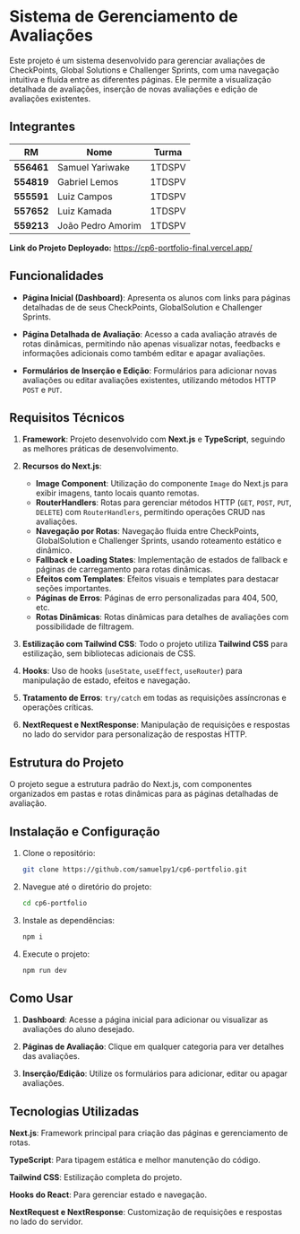 # Sistema de Gerenciamento de Avaliações

Este projeto é um sistema desenvolvido para gerenciar avaliações de CheckPoints, Global Solutions e Challenger Sprints, com uma navegação intuitiva e fluída entre as diferentes páginas. Ele permite a visualização detalhada de avaliações, inserção de novas avaliações e edição de avaliações existentes.

## Integrantes

| RM         | Nome                   | Turma      |
|------------|-------------------------|------------|
| **556461** | Samuel Yariwake      | 1TDSPV     |
| **554819** | Gabriel Lemos      | 1TDSPV     |
| **555591** | Luiz Campos      | 1TDSPV     |
| **557652** | Luiz Kamada      | 1TDSPV     |
| **559213** | João Pedro Amorim      | 1TDSPV     |

**Link do Projeto Deployado:** https://cp6-portfolio-final.vercel.app/

## Funcionalidades

- **Página Inicial (Dashboard)**: Apresenta os alunos com links para páginas detalhadas de de seus CheckPoints, GlobalSolution e Challenger Sprints.
  
- **Página Detalhada de Avaliação**: Acesso a cada avaliação através de rotas dinâmicas, permitindo não apenas visualizar notas, feedbacks e informações adicionais como também editar e apagar avaliações.

- **Formulários de Inserção e Edição**: Formulários para adicionar novas avaliações ou editar avaliações existentes, utilizando métodos HTTP `POST` e `PUT`.

## Requisitos Técnicos

1. **Framework**: Projeto desenvolvido com **Next.js** e **TypeScript**, seguindo as melhores práticas de desenvolvimento.

2. **Recursos do Next.js**:
   - **Image Component**: Utilização do componente `Image` do Next.js para exibir imagens, tanto locais quanto remotas.
   - **RouterHandlers**: Rotas para gerenciar métodos HTTP (`GET`, `POST`, `PUT`, `DELETE`) com `RouterHandlers`, permitindo operações CRUD nas avaliações.
   - **Navegação por Rotas**: Navegação fluida entre CheckPoints, GlobalSolution e Challenger Sprints, usando roteamento estático e dinâmico.
   - **Fallback e Loading States**: Implementação de estados de fallback e páginas de carregamento para rotas dinâmicas.
   - **Efeitos com Templates**: Efeitos visuais e templates para destacar seções importantes.
   - **Páginas de Erros**: Páginas de erro personalizadas para 404, 500, etc.
   - **Rotas Dinâmicas**: Rotas dinâmicas para detalhes de avaliações com possibilidade de filtragem.
   
3. **Estilização com Tailwind CSS**: Todo o projeto utiliza **Tailwind CSS** para estilização, sem bibliotecas adicionais de CSS.

4. **Hooks**: Uso de hooks (`useState`, `useEffect`, `useRouter`) para manipulação de estado, efeitos e navegação.

5. **Tratamento de Erros**: `try/catch` em todas as requisições assíncronas e operações críticas.

6. **NextRequest e NextResponse**: Manipulação de requisições e respostas no lado do servidor para personalização de respostas HTTP.

## Estrutura do Projeto

O projeto segue a estrutura padrão do Next.js, com componentes organizados em pastas e rotas dinâmicas para as páginas detalhadas de avaliação.

## Instalação e Configuração

1. Clone o repositório:
   ```bash
   git clone https://github.com/samuelpy1/cp6-portfolio.git
   ```
2. Navegue até o diretório do projeto:
   ```bash
   cd cp6-portfolio
   ```
3. Instale as dependências:
   ```bash
   npm i
   ```
4. Execute o projeto:
   ```bash
   npm run dev
   ```

## Como Usar

1. **Dashboard**: Acesse a página inicial para adicionar ou visualizar as avaliações do aluno desejado.

2. **Páginas de Avaliação**: Clique em qualquer categoria para ver detalhes das avaliações.

3. **Inserção/Edição**: Utilize os formulários para adicionar, editar ou apagar avaliações.

## Tecnologias Utilizadas

**Next.js**: Framework principal para criação das páginas e gerenciamento de rotas.

**TypeScript**: Para tipagem estática e melhor manutenção do código.

**Tailwind CSS**: Estilização completa do projeto.

**Hooks do React**: Para gerenciar estado e navegação.

**NextRequest e NextResponse**: Customização de requisições e respostas no lado do servidor.
